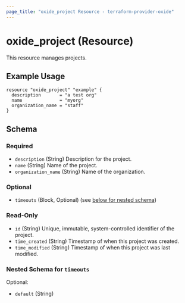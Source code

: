 ```yaml
---
page_title: "oxide_project Resource - terraform-provider-oxide"
---
```


# oxide_project (Resource)

This resource manages projects.

## Example Usage

```hcl
resource "oxide_project" "example" {
  description       = "a test org"
  name              = "myorg"
  organization_name = "staff"
}
```

## Schema

### Required

- `description` (String) Description for the project.
- `name` (String) Name of the project.
- `organization_name` (String) Name of the organization.

### Optional

- `timeouts` (Block, Optional) (see [below for nested schema](#nestedblock--timeouts))

### Read-Only

- `id` (String) Unique, immutable, system-controlled identifier of the project.
- `time_created` (String) Timestamp of when this project was created.
- `time_modified` (String) Timestamp of when this project was last modified.

<a id="nestedblock--timeouts"></a>

### Nested Schema for `timeouts`

Optional:

- `default` (String)
